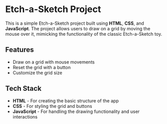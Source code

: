 ﻿# Etch-a-Sketch Project

This is a simple Etch-a-Sketch project built using **HTML**, **CSS**, and **JavaScript**. The project allows users to draw on a grid by moving the mouse over it, mimicking the functionality of the classic Etch-a-Sketch toy.

## Features

- Draw on a grid with mouse movements
- Reset the grid with a button
- Customize the grid size

## Tech Stack

- **HTML** - For creating the basic structure of the app
- **CSS** - For styling the grid and buttons
- **JavaScript** - For handling the drawing functionality and user interactions


